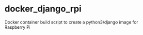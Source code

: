# docker_django_rpi

Docker container build script to create a python3/django image for Raspberry Pi


